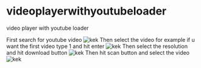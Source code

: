 # videoplayerwithyoutubeloader
video player with youtube loader

First search for youtube video
![kek](https://i.imgur.com/ZUkZzwB.png)
Then select the video for example if u want the first video type 1 and hit enter
![kek](https://i.imgur.com/UO0MMV8.png)
Then select the resolution and hit download button
![kek](https://i.imgur.com/0Y1fmHm.png)
Then hit scan button and select the video
![kek](https://i.imgur.com/LWwnKre.png)



